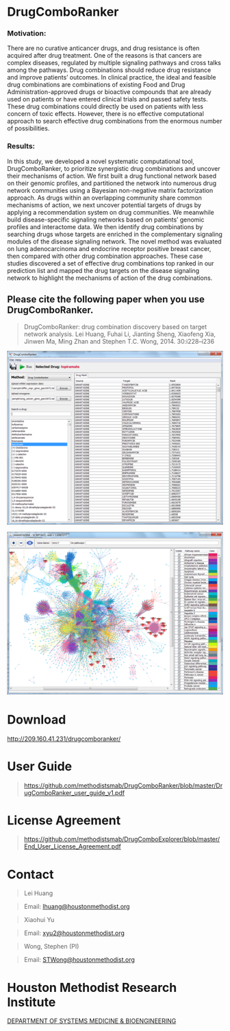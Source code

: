 # DrugComboRanker

### Motivation: 
There are no curative anticancer drugs, and drug resistance is often acquired after drug treatment. One of the reasons is that cancers are complex diseases, regulated by multiple signaling pathways and cross talks among the pathways. Drug combinations should reduce drug resistance and improve patients’ outcomes. In clinical practice, the ideal and feasible drug combinations are combinations of existing Food and Drug Administration-approved drugs or bioactive compounds that are already used on patients or have entered clinical trials and passed safety tests. These drug combinations could directly be used on patients with less concern of toxic effects. However, there is no effective computational approach to search effective drug combinations from the enormous number of possibilities. 
### Results: 
In this study, we developed a novel systematic computational tool, DrugComboRanker, to prioritize synergistic drug combinations and uncover their mechanisms of action. We first built a drug functional network based on their genomic profiles, and partitioned the network into numerous drug network communities using a Bayesian non-negative matrix factorization approach. As drugs within an overlapping community share common mechanisms of action, we next uncover potential targets of drugs by applying a recommendation system on drug communities. We meanwhile build disease-specific signaling networks based on patients’ genomic profiles and interactome data. We then identify drug combinations by searching drugs whose targets are enriched in the complementary signaling modules of the disease signaling network. The novel method was evaluated on lung adenocarcinoma and endocrine receptor positive breast cancer, then compared with other drug combination approaches. These case studies discovered a set of effective drug combinations top ranked in our prediction list and mapped the drug targets on the disease signaling network to highlight the mechanisms of action of the drug combinations. 

## Please cite the following paper when you use DrugComboRanker.

>DrugComboRanker: drug combination discovery based on target network analysis. Lei Huang, Fuhai Li, Jianting Sheng, Xiaofeng Xia, Jinwen Ma, Ming Zhan and Stephen T.C. Wong, 2014. 30:i228–i236



![Alt text](https://raw.githubusercontent.com/methodistsmab/DrugComboRanker/master/drug_combo_ranker_screenshot.png)

![Alt text](https://raw.githubusercontent.com/methodistsmab/DrugComboRanker/master/pathways.png)

# Download

http://209.160.41.231/drugcomboranker/

# User Guide

>https://github.com/methodistsmab/DrugComboRanker/blob/master/DrugComboRanker_user_guide_v1.pdf

# License Agreement

>https://github.com/methodistsmab/DrugComboExplorer/blob/master/End_User_License_Agreement.pdf



# Contact

>Lei Huang

>Email: lhuang@houstonmethodist.org

>Xiaohui Yu

>Email: xyu2@houstonmethodist.org

>Wong, Stephen (PI)

>Email: STWong@houstonmethodist.org

# Houston Methodist Research Institute 

[DEPARTMENT OF SYSTEMS MEDICINE & BIOENGINEERING ](https://www.houstonmethodist.org/for-health-professionals/department-programs/systems-medicine-bioengineering-smab/)
